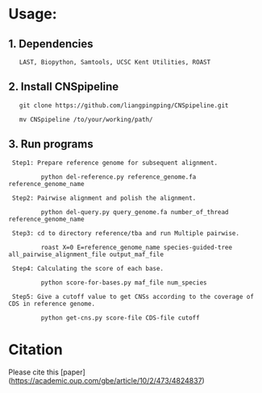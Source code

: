 # Usage:

## 1. Dependencies

       LAST, Biopython, Samtools, UCSC Kent Utilities, ROAST  
   
## 2. Install CNSpipeline

       git clone https://github.com/liangpingping/CNSpipeline.git

       mv CNSpipeline /to/your/working/path/
   
## 3. Run programs

     Step1: Prepare reference genome for subsequent alignment.

             python del-reference.py reference_genome.fa reference_genome_name

     Step2: Pairwise alignment and polish the alignment.

             python del-query.py query_genome.fa number_of_thread reference_genome_name

     Step3: cd to directory reference/tba and run Multiple pairwise.

             roast X=0 E=reference_genome_name species-guided-tree all_pairwise_alignment_file output_maf_file 

     Step4: Calculating the score of each base.

             python score-for-bases.py maf_file num_species
			 
     Step5: Give a cutoff value to get CNSs according to the coverage of CDS in reference genome.
	 
	         python get-cns.py score-file CDS-file cutoff
			 
# Citation
Please cite this [paper] (https://academic.oup.com/gbe/article/10/2/473/4824837)
